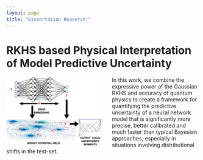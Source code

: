 ```yaml
---
layout: page
title: "Dissertation Reaserch:"
---
```


RKHS based Physical Interpretation of Model Predictive Uncertainty
===

<img style="float: left; padding-right:25px" src="/fm3.JPG" width="50%" height="50%">

In this work, we combine the expressive power of the Gaussian RKHS and accuracy of quantum physics to create a framework for quantifying the predictive uncertainty of a neural network model that is significantly more precise, better calibrated and much faster than typical Bayesian approaches, especially in situations involving distributional shifts in the test-set. 
